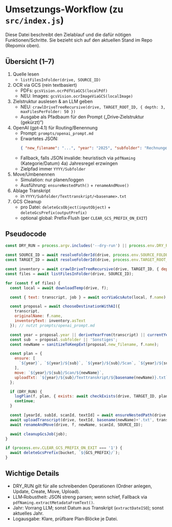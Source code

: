 # Umsetzungs-Workflow (zu `src/index.js`)

Diese Datei beschreibt den Zielablauf und die dafür nötigen Funktionen/Schritte. Sie bezieht sich auf den aktuellen Stand im Repo (Repomix oben).

## Übersicht (1–7)

1) Quelle lesen  
   - `listFilesInFolder(drive, SOURCE_ID)`
2) OCR via GCS (rein textbasiert)
   - PDFs: `gcsVision.ocrPdfViaGCS(localPdf)`
   - NEU: Images: `gcsVision.ocrImageViaGCS(localImage)`
3) Zielstruktur auslesen & an LLM geben
   - NEU: `crawlDriveTreeRecursive(drive, TARGET_ROOT_ID, { depth: 3, maxFilesPerFolder: 50 })`
   - Ausgabe als Pfadbaum für den Prompt („Drive‑Zielstruktur (gekürzt)“)
4) OpenAI (gpt‑4.1) für Routing/Benennung
   - Prompt: `prompts/openai_prompt.md`
   - Erwartetes JSON:
     ```json
     { "new_filename": "...", "year": "2025", "subfolder": "Rechnungen", "create_subfolder": true }
     ```
   - Fallback, falls JSON invalide: heuristisch via `pdfNaming` (Kategorie/Datum)
4a) Jahresregel erzwingen
   - Zielpfad immer `YYYY/Subfolder`
5) Move/Umbenennen
   - Simulation: nur planen/loggen
   - Ausführung: `ensureNestedPath()` + `renameAndMove()`
6) Ablage Transkript
   - in `YYYY/Subfolder/Texttranskript/<basename>.txt`
7) GCS Cleanup
   - pro Datei: `deleteGcsObject(inputObject)` + `deleteGcsPrefix(outputPrefix)`
   - optional global: Prefix‑Flush (per `CLEAR_GCS_PREFIX_ON_EXIT`)

## Pseudocode

```js
const DRY_RUN = process.argv.includes('--dry-run') || process.env.DRY_RUN === '1';

const SOURCE_ID = await resolveFolderId(drive, process.env.SOURCE_FOLDER_ID);
const TARGET_ID = await resolveFolderId(drive, process.env.TARGET_ROOT_FOLDER_ID);

const inventory = await crawlDriveTreeRecursive(drive, TARGET_ID, { depth: 3, maxFilesPerFolder: 50 });
const files = await listFilesInFolder(drive, SOURCE_ID);

for (const f of files) {
  const local = await downloadTemp(drive, f);

  const { text: transcript, job } = await ocrViaGcsAuto(local, f.name); // PDF -> ocrPdfViaGCS, Image -> ocrImageViaGCS

  const proposal = await chooseDestinationWithAI({
    transcript,
    originalName: f.name,
    inventoryText: inventory.asText
  }); // nutzt prompts/openai_prompt.md

  const year = proposal.year || deriveYearFrom(transcript) || currentYear();
  const sub  = proposal.subfolder || 'Sonstiges';
  const newName = sanitizeToKeepExt(proposal.new_filename, f.name);

  const plan = {
    ensure: [
      `${year}`, `${year}/${sub}`, `${year}/${sub}/Scan`, `${year}/${sub}/Texttranskript`
    ],
    move: `${year}/${sub}/Scan/${newName}`,
    uploadTxt: `${year}/${sub}/Texttranskript/${basename(newName)}.txt`
  };

  if (DRY_RUN) {
    logPlan(f, plan, { exists: await checkExists(drive, TARGET_ID, plan.ensure) });
    continue;
  }

  const [yearId, subId, scanId, textId] = await ensureNestedPath(drive, TARGET_ID, [year, sub, 'Scan'], ['Texttranskript']);
  await uploadTranscript(drive, textId, basename(newName)+'.txt', transcript);
  await renameAndMove(drive, f, newName, scanId, SOURCE_ID);

  await cleanupGcsJob(job);
}

if (process.env.CLEAR_GCS_PREFIX_ON_EXIT === '1') {
  await deleteGcsPrefix(bucket, `${GCS_PREFIX}/`);
}
```

## Wichtige Details

- DRY_RUN gilt für alle schreibenden Operationen (Ordner anlegen, Update, Create, Move, Upload).
- LLM‑Robustheit: JSON streng parsen; wenn schief, Fallback via `pdfNaming.extractMetadataFromText()`.
- Jahr: Vorrang LLM; sonst Datum aus Transkript (`extractDateISO`); sonst aktuelles Jahr.
- Logausgabe: Klare, prüfbare Plan‑Blöcke je Datei.

